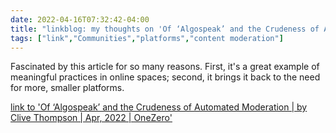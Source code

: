 ```yaml
---
date: 2022-04-16T07:32:42-04:00
title: "linkblog: my thoughts on 'Of ‘Algospeak’ and the Crudeness of Automated Moderation | by Clive Thompson | Apr, 2022 | OneZero'"
tags: ["link","Communities","platforms","content moderation"]
---
```

Fascinated by this article for so many reasons. First, it's a great example of meaningful practices in online spaces; second, it brings it back to the need for more, smaller platforms.
 
[link to 'Of ‘Algospeak’ and the Crudeness of Automated Moderation | by Clive Thompson | Apr, 2022 | OneZero'](https://onezero.medium.com/of-algospeak-and-the-crudeness-of-automated-moderation-dccfb3ee7d0a)
